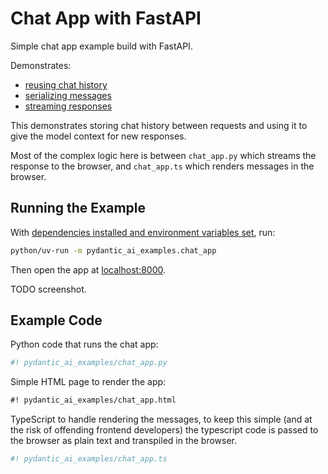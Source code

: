 # Chat App with FastAPI

Simple chat app example build with FastAPI.

Demonstrates:

* [reusing chat history](../message-history.md)
* [serializing messages](../message-history.md#accessing-messages-from-results)
* [streaming responses](../results.md#streamed-results)

This demonstrates storing chat history between requests and using it to give the model context for new responses.

Most of the complex logic here is between `chat_app.py` which streams the response to the browser,
and `chat_app.ts` which renders messages in the browser.

## Running the Example

With [dependencies installed and environment variables set](./index.md#usage), run:

```bash
python/uv-run -m pydantic_ai_examples.chat_app
```

Then open the app at [localhost:8000](http://localhost:8000).

TODO screenshot.

## Example Code

Python code that runs the chat app:

```python {title="chat_app.py"}
#! pydantic_ai_examples/chat_app.py
```

Simple HTML page to render the app:

```html {title="chat_app.html"}
#! pydantic_ai_examples/chat_app.html
```

TypeScript to handle rendering the messages, to keep this simple (and at the risk of offending frontend developers) the typescript code is passed to the browser as plain text and transpiled in the browser.

```ts {title="chat_app.ts"}
#! pydantic_ai_examples/chat_app.ts
```
